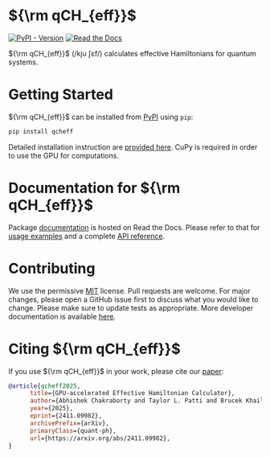 # ${\rm qCH_{eff}}$

[![PyPI - Version](https://img.shields.io/pypi/v/qcheff)](https://pypi.org/project/qcheff/)
[![Read the Docs](https://img.shields.io/readthedocs/qcheff)](https://qcheff.readthedocs.io/en/latest/)

${\rm qCH_{eff}}$ (/kju ʃɛf/) calculates effective Hamiltonians for quantum systems.


# Getting Started
 ${\rm qCH_{eff}}$ can be installed from [PyPI](https://pypi.org/project/qcheff/) using `pip`:
```sh
pip install qcheff
 ```

Detailed installation instruction are [provided here](https://qcheff.readthedocs.io/en/latest/user_guide/install.html). CuPy is required in order to use the GPU for computations. 

# Documentation for ${\rm qCH_{eff}}$ 

Package [documentation](https://qcheff.readthedocs.io/en/latest/) is hosted on Read the Docs. Please refer to that for [usage examples](https://qcheff.readthedocs.io/en/latest/#usage) and a complete [API reference](https://qcheff.readthedocs.io/en/latest/apidocs/index.html). 

# Contributing

We use the permissive [MIT](https://choosealicense.com/licenses/mit/) license. Pull requests are welcome. For major changes, please open a GitHub issue first to discuss what you would like to change. Please make sure to update tests as appropriate. More developer documentation is available [here](https://qcheff.readthedocs.io/en/latest/developer_docs/index.html).

# Citing ${\rm qCH_{eff}}$ 
 If you use ${\rm qCH_{eff}}$  in your work, please cite our [paper](https://arxiv.org/abs/2411.09982): 

```bibtex
@article{qcheff2025,
      title={GPU-accelerated Effective Hamiltonian Calculator}, 
      author={Abhishek Chakraborty and Taylor L. Patti and Brucek Khailany and Andrew N. Jordan and Anima Anandkumar},
      year={2025},
      eprint={2411.09982},
      archivePrefix={arXiv},
      primaryClass={quant-ph},
      url={https://arxiv.org/abs/2411.09982}, 
}

```


